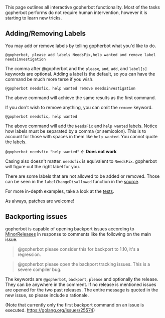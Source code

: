 This page outlines all interactive gopherbot functionality. Most of the tasks gopherbot performs do not require human intervention, however it is starting to learn new tricks.

## Adding/Removing Labels

You may add or remove labels by telling gopherbot what you'd like to do.

`@gopherbot, please add labels NeedsFix,help wanted and remove label needsinvestigation`

The comma after @gopherbot and the `please`, `and`, `add`, and `label[s]` keywords are optional. Adding a label is the default, so you can have the command be much more terse if you wish.

`@gopherbot needsfix, help wanted remove needsinvestigation`

The above command will achieve the same results as the first command.

If you don't wish to remove anything, you can omit the `remove` keyword.

`@gopherbot needsfix, help wanted`

The above command will add the `NeedsFix` and `help wanted` labels. Notice how labels must be separated by a comma (or semicolon). This is to account for those with spaces in them like `help wanted`. You cannot quote the labels.

`@gopherbot needsfix "help wanted"` **← Does not work**

Casing also doesn't matter. `needsfix` is equivalent to `NeedsFix`. gopherbot will figure out the right label for you.

There are some labels that are not allowed to be added or removed. Those can be seen in the `labelChangeDisallowed` function in the [source](https://github.com/golang/build/blob/master/cmd/gopherbot/gopherbot.go).

For more in-depth examples, take a look at the [tests](https://github.com/golang/build/blob/master/cmd/gopherbot/gopherbot_test.go).

As always, patches are welcome!

## Backporting issues

gopherbot is capable of opening backport issues according to [MinorReleases](https://golang.org/wiki/MinorReleases) in response to comments like the following on the main issue.

> @gopherbot please consider this for backport to 1.10, it's a regression.

> @gopherbot please open the backport tracking issues. This is a severe compiler bug.

The keywords are `@gopherbot`, `backport`, `please` and optionally the release. They can be anywhere in the comment. If no release is mentioned issues are opened for the two past releases. The entire message is quoted in the new issue, so please include a rationale.

(Note that currently only the first backport command on an issue is executed. https://golang.org/issues/25574)